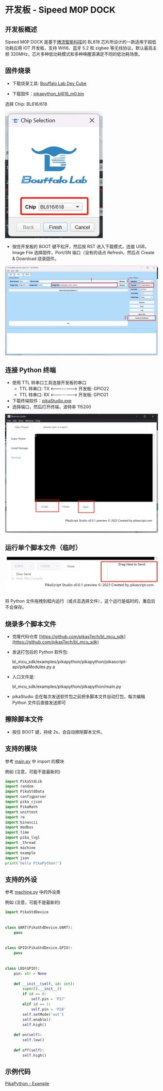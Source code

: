 # 开发板 - Sipeed M0P DOCK

## 开发板概述

Sipeed M0P DOCK 是基于[博流智能科技](http://www.bouffalolab.com/)的 BL618 芯片所设计的一款适用于超低功耗应用 IOT 开发板，支持 Wifi6、蓝牙 5.2 和 zigbee 等无线协议，默认最高主频 320MHz，芯片多种低功耗模式和多种唤醒源满足不同的低功耗场景。

## 固件烧录

- 下载烧录工具: [Bouffalo Lab Dev Cube](https://gitee.com/Lyon1998/pikapython/attach_files/1322074/download)

- 下载固件：[pikapython_bl616_m0.bin](https://gitee.com/Lyon1998/pikapython/attach_files/1319192/download)

选择 Chip: BL616/618

![](assets/image-20230220235021534.png)



- 按住开发板的 BOOT 键不松开，然后按 RST 进入下载模式，连接 USB，Image File 选择固件，Port/SN 端口（没有的话点 Refresh，然后点 Create & Download 烧录固件。

![](assets/image-20230220235401746.png)

## 连接 Python 终端

- 使用 TTL 转串口工具连接开发板的串口
  - TTL 转串口: TX <--------> 开发板: GPIO22
  - TTL 转串口: RX <--------> 开发板: GPIO21
- 下载终端软件：[pikaStudio.exe](https://gitee.com/Lyon1998/pikapython/attach_files/1285327/download)
- 选择端口，然后打开终端，波特率 115200

![](assets/image-20230220235936917.png)

## 运行单个脚本文件（临时）

![](assets/image-20230221000046721.png)

将 Python 文件拖拽到框内运行（或点击选择文件），这个运行是临时的，重启后不会保存。

## 烧录多个脚本文件

- 克隆代码仓库 [https://github.com/pikasTech/bl_mcu_sdk](https://github.com/pikasTech/bl_mcu_sdk)

- 发送打包后的 Python 软件包: 
  
  bl_mcu_sdk/examples/pikapython/pikapython/pikascript-api/pikaModules.py.a

- 入口文件是:

  bl_mcu_sdk/examples/pikapython/pikapython/main.py

- pikaStudio 会在每次发送软件包之前把多脚本文件自动打包，每次编辑 Python 文件后直接发送即可

## 擦除脚本文件

- 按住 BOOT 键，持续 2s，会自动擦除脚本文件。

## 支持的模块

参考 [main.py](https://github.com/pikasTech/bl_mcu_sdk/blob/master/examples/pikapython/pikapython/main.py) 中 import 的模块

例如 (注意，可能不是最新的)
``` python
import PikaStdLib
import random
import PikaStdData
import configparser
import pika_cjson
import PikaMath
import unittest
import re
import binascii
import modbus
import time
import pika_lvgl
import _thread
import machine
import example
import json
print('hello PikaPython!')
```

## 支持的外设

参考 [machine.py](https://github.com/pikasTech/bl_mcu_sdk/blob/master/examples/pikapython/pikapython/machine.py) 中的外设类

例如 (注意，可能不是最新的)
``` python
import PikaStdDevice


class UART(PikaStdDevice.UART):
    pass


class GPIO(PikaStdDevice.GPIO):
    pass


class LED(GPIO):
    pin: str = None

    def __init__(self, id: int):
        super().__init__()
        if id == 0:
            self.pin = 'P27'
        elif id == 1:
            self.pin = 'P28'
        self.setMode('out')
        self.enable()
        self.high()

    def on(self):
        self.low()

    def off(self):
        self.high()
```

## 示例代码

[PikaPython - Example](https://gitee.com/Lyon1998/pikapython/tree/master/examples)

